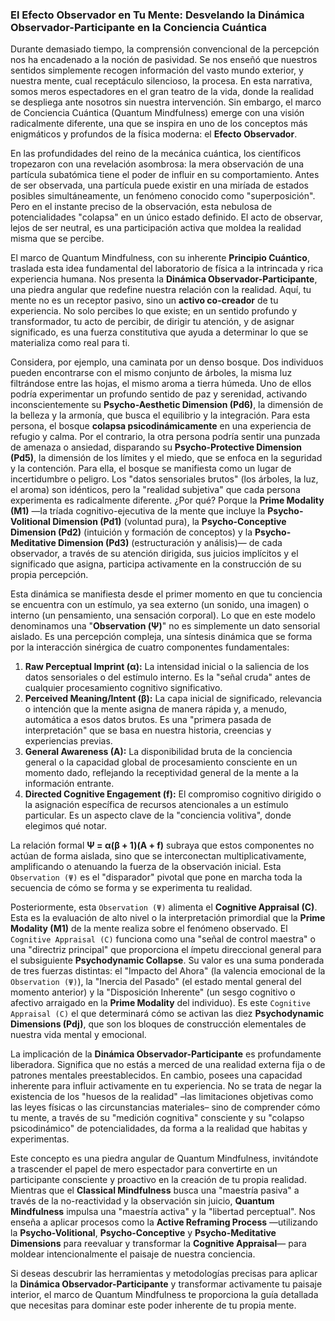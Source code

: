 ### El Efecto Observador en Tu Mente: Desvelando la Dinámica Observador-Participante en la Conciencia Cuántica

Durante demasiado tiempo, la comprensión convencional de la percepción nos ha encadenado a la noción de pasividad. Se nos enseñó que nuestros sentidos simplemente recogen información del vasto mundo exterior, y nuestra mente, cual receptáculo silencioso, la procesa. En esta narrativa, somos meros espectadores en el gran teatro de la vida, donde la realidad se despliega ante nosotros sin nuestra intervención. Sin embargo, el marco de Conciencia Cuántica (Quantum Mindfulness) emerge con una visión radicalmente diferente, una que se inspira en uno de los conceptos más enigmáticos y profundos de la física moderna: el **Efecto Observador**.

En las profundidades del reino de la mecánica cuántica, los científicos tropezaron con una revelación asombrosa: la mera observación de una partícula subatómica tiene el poder de influir en su comportamiento. Antes de ser observada, una partícula puede existir en una miríada de estados posibles simultáneamente, un fenómeno conocido como "superposición". Pero en el instante preciso de la observación, esta nebulosa de potencialidades "colapsa" en un único estado definido. El acto de observar, lejos de ser neutral, es una participación activa que moldea la realidad misma que se percibe.

El marco de Quantum Mindfulness, con su inherente **Principio Cuántico**, traslada esta idea fundamental del laboratorio de física a la intrincada y rica experiencia humana. Nos presenta la **Dinámica Observador-Participante**, una piedra angular que redefine nuestra relación con la realidad. Aquí, tu mente no es un receptor pasivo, sino un **activo co-creador** de tu experiencia. No solo percibes lo que existe; en un sentido profundo y transformador, tu acto de percibir, de dirigir tu atención, y de asignar significado, es una fuerza constitutiva que ayuda a determinar lo que se materializa como real para ti.

Considera, por ejemplo, una caminata por un denso bosque. Dos individuos pueden encontrarse con el mismo conjunto de árboles, la misma luz filtrándose entre las hojas, el mismo aroma a tierra húmeda. Uno de ellos podría experimentar un profundo sentido de paz y serenidad, activando inconscientemente su **Psycho-Aesthetic Dimension (Pd6)**, la dimensión de la belleza y la armonía, que busca el equilibrio y la integración. Para esta persona, el bosque **colapsa psicodinámicamente** en una experiencia de refugio y calma. Por el contrario, la otra persona podría sentir una punzada de amenaza o ansiedad, disparando su **Psycho-Protective Dimension (Pd5)**, la dimensión de los límites y el miedo, que se enfoca en la seguridad y la contención. Para ella, el bosque se manifiesta como un lugar de incertidumbre o peligro. Los "datos sensoriales brutos" (los árboles, la luz, el aroma) son idénticos, pero la "realidad subjetiva" que cada persona experimenta es radicalmente diferente. ¿Por qué? Porque la **Prime Modality (M1)** —la tríada cognitivo-ejecutiva de la mente que incluye la **Psycho-Volitional Dimension (Pd1)** (voluntad pura), la **Psycho-Conceptive Dimension (Pd2)** (intuición y formación de conceptos) y la **Psycho-Meditative Dimension (Pd3)** (estructuración y análisis)— de cada observador, a través de su atención dirigida, sus juicios implícitos y el significado que asigna, participa activamente en la construcción de su propia percepción.

Esta dinámica se manifiesta desde el primer momento en que tu conciencia se encuentra con un estímulo, ya sea externo (un sonido, una imagen) o interno (un pensamiento, una sensación corporal). Lo que en este modelo denominamos una "**Observation (Ψ)**" no es simplemente un dato sensorial aislado. Es una percepción compleja, una síntesis dinámica que se forma por la interacción sinérgica de cuatro componentes fundamentales:

1.  **Raw Perceptual Imprint (α):** La intensidad inicial o la saliencia de los datos sensoriales o del estímulo interno. Es la "señal cruda" antes de cualquier procesamiento cognitivo significativo.
2.  **Perceived Meaning/Intent (β):** La capa inicial de significado, relevancia o intención que la mente asigna de manera rápida y, a menudo, automática a esos datos brutos. Es una "primera pasada de interpretación" que se basa en nuestra historia, creencias y experiencias previas.
3.  **General Awareness (A):** La disponibilidad bruta de la conciencia general o la capacidad global de procesamiento consciente en un momento dado, reflejando la receptividad general de la mente a la información entrante.
4.  **Directed Cognitive Engagement (f):** El compromiso cognitivo dirigido o la asignación específica de recursos atencionales a un estímulo particular. Es un aspecto clave de la "conciencia volitiva", donde elegimos qué notar.

La relación formal **Ψ = α(β + 1)(A + f)** subraya que estos componentes no actúan de forma aislada, sino que se interconectan multiplicativamente, amplificando o atenuando la fuerza de la observación inicial. Esta `Observation (Ψ)` es el "disparador" pivotal que pone en marcha toda la secuencia de cómo se forma y se experimenta tu realidad.

Posteriormente, esta `Observation (Ψ)` alimenta el **Cognitive Appraisal (C)**. Esta es la evaluación de alto nivel o la interpretación primordial que la **Prime Modality (M1)** de la mente realiza sobre el fenómeno observado. El `Cognitive Appraisal (C)` funciona como una "señal de control maestra" o una "directriz principal" que proporciona el ímpetu direccional general para el subsiguiente **Psychodynamic Collapse**. Su valor es una suma ponderada de tres fuerzas distintas: el "Impacto del Ahora" (la valencia emocional de la `Observation (Ψ)`), la "Inercia del Pasado" (el estado mental general del momento anterior) y la "Disposición Inherente" (un sesgo cognitivo o afectivo arraigado en la **Prime Modality** del individuo). Es este `Cognitive Appraisal (C)` el que determinará cómo se activan las diez **Psychodynamic Dimensions (Pdj)**, que son los bloques de construcción elementales de nuestra vida mental y emocional.

La implicación de la **Dinámica Observador-Participante** es profundamente liberadora. Significa que no estás a merced de una realidad externa fija o de patrones mentales preestablecidos. En cambio, posees una capacidad inherente para influir activamente en tu experiencia. No se trata de negar la existencia de los "huesos de la realidad" –las limitaciones objetivas como las leyes físicas o las circunstancias materiales– sino de comprender cómo tu mente, a través de su "medición cognitiva" consciente y su "colapso psicodinámico" de potencialidades, da forma a la realidad que habitas y experimentas.

Este concepto es una piedra angular de Quantum Mindfulness, invitándote a trascender el papel de mero espectador para convertirte en un participante consciente y proactivo en la creación de tu propia realidad. Mientras que el **Classical Mindfulness** busca una "maestría pasiva" a través de la no-reactividad y la observación sin juicio, **Quantum Mindfulness** impulsa una "maestría activa" y la "libertad perceptual". Nos enseña a aplicar procesos como la **Active Reframing Process** —utilizando la **Psycho-Volitional**, **Psycho-Conceptive** y **Psycho-Meditative Dimensions** para reevaluar y transformar la **Cognitive Appraisal**— para moldear intencionalmente el paisaje de nuestra conciencia.

Si deseas descubrir las herramientas y metodologías precisas para aplicar la **Dinámica Observador-Participante** y transformar activamente tu paisaje interior, el marco de Quantum Mindfulness te proporciona la guía detallada que necesitas para dominar este poder inherente de tu propia mente.
